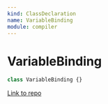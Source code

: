 ```yaml
---
kind: ClassDeclaration
name: VariableBinding
module: compiler
---
```


# VariableBinding

```ts
class VariableBinding {}
```

[Link to repo](https://github.com/timdeschryver/angular/blob/master/packages/compiler/src/expression_parser/ast.ts#L328-L338)
